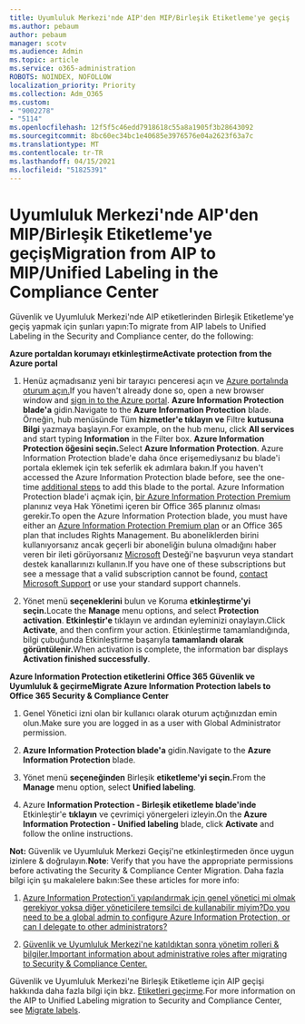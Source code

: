 ```yaml
---
title: Uyumluluk Merkezi'nde AIP'den MIP/Birleşik Etiketleme'ye geçiş
ms.author: pebaum
author: pebaum
manager: scotv
ms.audience: Admin
ms.topic: article
ms.service: o365-administration
ROBOTS: NOINDEX, NOFOLLOW
localization_priority: Priority
ms.collection: Adm_O365
ms.custom:
- "9002278"
- "5114"
ms.openlocfilehash: 12f5f5c46edd7918618c55a8a1905f3b28643092
ms.sourcegitcommit: 8bc60ec34bc1e40685e3976576e04a2623f63a7c
ms.translationtype: MT
ms.contentlocale: tr-TR
ms.lasthandoff: 04/15/2021
ms.locfileid: "51825391"
---
```

# <a name="migration-from-aip-to-mipunified-labeling-in-the-compliance-center"></a><span data-ttu-id="421ab-102">Uyumluluk Merkezi'nde AIP'den MIP/Birleşik Etiketleme'ye geçiş</span><span class="sxs-lookup"><span data-stu-id="421ab-102">Migration from AIP to MIP/Unified Labeling in the Compliance Center</span></span>

<span data-ttu-id="421ab-103">Güvenlik ve Uyumluluk Merkezi'nde AIP etiketlerinden Birleşik Etiketleme'ye geçiş yapmak için şunları yapın:</span><span class="sxs-lookup"><span data-stu-id="421ab-103">To migrate from AIP labels to Unified Labeling in the Security and Compliance center, do the following:</span></span>

<span data-ttu-id="421ab-104">**Azure portaldan korumayı etkinleştirme**</span><span class="sxs-lookup"><span data-stu-id="421ab-104">**Activate protection from the Azure portal**</span></span>

1. <span data-ttu-id="421ab-105">Henüz açmadısanız yeni bir tarayıcı penceresi açın ve [Azure portalında oturum açın.](https://docs.microsoft.com/azure/information-protection/deploy-use/configure-policy#signing-in-to-the-azure-portal)</span><span class="sxs-lookup"><span data-stu-id="421ab-105">If you haven't already done so, open a new browser window and [sign in to the Azure portal](https://docs.microsoft.com/azure/information-protection/deploy-use/configure-policy#signing-in-to-the-azure-portal).</span></span> <span data-ttu-id="421ab-106">**Azure Information Protection blade'a** gidin.</span><span class="sxs-lookup"><span data-stu-id="421ab-106">Navigate to the **Azure Information Protection** blade.</span></span> <span data-ttu-id="421ab-107">Örneğin, hub menüsünde Tüm **hizmetler'e tıklayın ve** Filtre **kutusuna Bilgi** yazmaya başlayın.</span><span class="sxs-lookup"><span data-stu-id="421ab-107">For example, on the hub menu, click **All services** and start typing **Information** in the Filter box.</span></span> <span data-ttu-id="421ab-108">**Azure Information Protection öğesini seçin.**</span><span class="sxs-lookup"><span data-stu-id="421ab-108">Select **Azure Information Protection**.</span></span> <span data-ttu-id="421ab-109">Azure Information Protection blade'e daha önce erişemediysanız [](https://docs.microsoft.com/azure/information-protection/deploy-use/configure-policy#to-access-the-azure-information-protection-blade-for-the-first-time) bu blade'i portala eklemek için tek seferlik ek adımlara bakın.</span><span class="sxs-lookup"><span data-stu-id="421ab-109">If you haven't accessed the Azure Information Protection blade before, see the one-time [additional steps](https://docs.microsoft.com/azure/information-protection/deploy-use/configure-policy#to-access-the-azure-information-protection-blade-for-the-first-time) to add this blade to the portal.</span></span> <span data-ttu-id="421ab-110">Azure Information Protection blade'i açmak için, [bir Azure Information Protection Premium](https://www.microsoft.com/cloud-platform/azure-information-protection-pricing) planınız veya Hak Yönetimi içeren bir Office 365 planınız olması gerekir.</span><span class="sxs-lookup"><span data-stu-id="421ab-110">To open the Azure Information Protection blade, you must have either an [Azure Information Protection Premium plan](https://www.microsoft.com/cloud-platform/azure-information-protection-pricing) or an Office 365 plan that includes Rights Management.</span></span> <span data-ttu-id="421ab-111">Bu aboneliklerden birini kullanıyorsanız ancak geçerli bir aboneliğin buluna olmadığını haber veren bir ileti görüyorsanız [Microsoft](https://docs.microsoft.com/azure/information-protection/get-started/information-support#to-contact-microsoft-support) Desteği'ne başvurun veya standart destek kanallarınızı kullanın.</span><span class="sxs-lookup"><span data-stu-id="421ab-111">If you have one of these subscriptions but see a message that a valid subscription cannot be found, [contact Microsoft Support](https://docs.microsoft.com/azure/information-protection/get-started/information-support#to-contact-microsoft-support) or use your standard support channels.</span></span>

2. <span data-ttu-id="421ab-112">Yönet menü **seçeneklerini** bulun ve Koruma **etkinleştirme'yi seçin.**</span><span class="sxs-lookup"><span data-stu-id="421ab-112">Locate the **Manage** menu options, and select **Protection activation**.</span></span> <span data-ttu-id="421ab-113">**Etkinleştir'e** tıklayın ve ardından eyleminizi onaylayın.</span><span class="sxs-lookup"><span data-stu-id="421ab-113">Click **Activate**, and then confirm your action.</span></span> <span data-ttu-id="421ab-114">Etkinleştirme tamamlandığında, bilgi çubuğunda Etkinleştirme başarıyla **tamamlandı olarak görüntülenir.**</span><span class="sxs-lookup"><span data-stu-id="421ab-114">When activation is complete, the information bar displays **Activation finished successfully**.</span></span>

<span data-ttu-id="421ab-115">**Azure Information Protection etiketlerini Office 365 Güvenlik ve Uyumluluk & geçirme**</span><span class="sxs-lookup"><span data-stu-id="421ab-115">**Migrate Azure Information Protection labels to Office 365 Security & Compliance Center**</span></span>

1. <span data-ttu-id="421ab-116">Genel Yönetici izni olan bir kullanıcı olarak oturum açtığınızdan emin olun.</span><span class="sxs-lookup"><span data-stu-id="421ab-116">Make sure you are logged in as a user with Global Administrator permission.</span></span>

2. <span data-ttu-id="421ab-117">**Azure Information Protection blade'a** gidin.</span><span class="sxs-lookup"><span data-stu-id="421ab-117">Navigate to the **Azure Information Protection** blade.</span></span>

3. <span data-ttu-id="421ab-118">Yönet menü **seçeneğinden** Birleşik **etiketleme'yi seçin.**</span><span class="sxs-lookup"><span data-stu-id="421ab-118">From the **Manage** menu option, select **Unified labeling**.</span></span>

4. <span data-ttu-id="421ab-119">Azure **Information Protection - Birleşik etiketleme blade'inde** Etkinleştir'e **tıklayın** ve çevrimiçi yönergeleri izleyin.</span><span class="sxs-lookup"><span data-stu-id="421ab-119">On the **Azure Information Protection - Unified labeling** blade, click **Activate** and follow the online instructions.</span></span>

<span data-ttu-id="421ab-120">**Not:** Güvenlik ve Uyumluluk Merkezi Geçişi'ne etkinleştirmeden önce uygun izinlere & doğrulayın.</span><span class="sxs-lookup"><span data-stu-id="421ab-120">**Note**: Verify that you have the appropriate permissions before activating the Security & Compliance Center Migration.</span></span> <span data-ttu-id="421ab-121">Daha fazla bilgi için şu makalelere bakın:</span><span class="sxs-lookup"><span data-stu-id="421ab-121">See these articles for more info:</span></span>

1. [<span data-ttu-id="421ab-122">Azure Information Protection'i yapılandırmak için genel yönetici mi olmak gerekiyor yoksa diğer yöneticilere temsilci de kullanabilir miyim?</span><span class="sxs-lookup"><span data-stu-id="421ab-122">Do you need to be a global admin to configure Azure Information Protection, or can I delegate to other administrators?</span></span>](https://docs.microsoft.com/azure/information-protection/faqs#do-you-need-to-be-a-global-admin-to-configure-azure-information-protection-or-can-i-delegate-to-other-administrators)

2. [<span data-ttu-id="421ab-123">Güvenlik ve Uyumluluk Merkezi'ne katıldıktan sonra yönetim rolleri & bilgiler.</span><span class="sxs-lookup"><span data-stu-id="421ab-123">Important information about administrative roles after migrating to Security & Compliance Center.</span></span>](https://docs.microsoft.com/azure/information-protection/configure-policy-migrate-labels#important-information-about-administrative-roles)

<span data-ttu-id="421ab-124">Güvenlik ve Uyumluluk Merkezi'ne Birleşik Etiketleme için AIP geçişi hakkında daha fazla bilgi için bkz. [Etiketleri geçirme](https://docs.microsoft.com/azure/information-protection/configure-policy-migrate-labels).</span><span class="sxs-lookup"><span data-stu-id="421ab-124">For more information on the AIP to Unified Labeling migration to Security and Compliance Center, see [Migrate labels](https://docs.microsoft.com/azure/information-protection/configure-policy-migrate-labels).</span></span>
